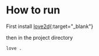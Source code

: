 # How to run

First install [love2d](https://love2d.org/#download){:target="_blank"}

then in the project directory

```
love .
```
